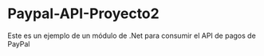 # Paypal-API-Proyecto2
Este es un ejemplo de un módulo de .Net para consumir el API de pagos de PayPal
